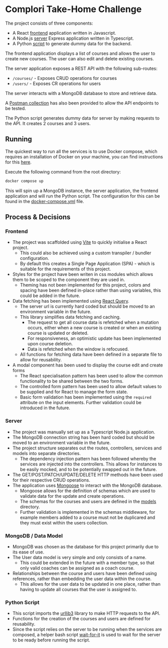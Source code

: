 # Complori Take-Home Challenge

The project consists of three components:
- A React [frontend](./frontend/) application written in Javascript.
- A Node.js [server](./server/) Express application written in Typescript.
- A Python [script](./scripts/python/) to generate dummy data for the backend.

The frontend application displays a list of courses and allows the user to create new courses. The user can also edit and delete existing courses.

The server application exposes a REST API with the following sub-routes:
- `/courses/` - Exposes CRUD operations for courses
- `/users/` - Exposes CR operations for users

The server interacts with a MongoDB database to store and retrieve data.

A [Postman collection](./complori-api.postman_collection.json) has also been provided to allow the API endpoints to be tested.

The Python script generates dummy data for server by making requests to the API. It creates 2 courses and 3 users.

## Running

The quickest way to run all the services is to use Docker compose, which requires an installation of Docker on your machine, you can find instructions for this [here](https://docs.docker.com/get-docker/).

Execute the following command from the root directory:
```bash
docker compose up
```
This will spin up a MongoDB instance, the server application, the frontend application and will run the Python script. The configuration for this can be found in the [docker-compose.yml](./docker-compose.yml) file.

## Process & Decisions

### Frontend
- The project was scaffolded using [Vite](https://vitejs.dev/guide/#scaffolding-your-first-vite-project) to quickly initialise a React project.
    - This could also be achieved using a custom transpiler / bundler configuration.
    - By default this creates a Single Page Application (SPA) - which is suitable for the requirements of this project.
- Styles for the project have been writen in css modules which allows them to be scoped to the component they are used in.
  - Theming has not been implemented for this project, colors and spacing have been defined in-place rather than using variables, this could be added in the future.
- Data fetching has been implemented using [React Query](https://react-query.tanstack.com/).
  - The server url is currently hard coded but should be moved to an environment variable in the future.
  - This library simplifies data fetching and caching.
    - The request to get all course data is refetched when a mutation occurs, either when a new course is created or when an existing course is updated or deleted.
    - For responsiveness, an optimistic update has been implemented upon course deletion.
    - Data is refetched when the window is refocused.
  - All functions for fetching data have been defined in a separate file to allow for reusability.
- A modal component has been used to display the course edit and create forms
  - The React specialisation pattern has been used to allow the common functionality to be shared between the two forms.  
  - The controlled form pattern has been used to allow default values to be supplied and for React to manage the form state.
  - Basic form validation has been implemented using the `required` attribute on the input elements. Further validation could be introduced in the future.
  

### Server
- The project was manually set up as a Typescript Node.js application.
- The MongoDB connection string has been hard coded but should be moved to an environment variable in the future.
- The project structure separates out the routes, controllers, services and models into separate directories.
  - The dependency injection pattern has been followed whereby the services are injected into the controllers. This allows for instances to be easily mocked, and to be potentially swapped out in the future.
- The GET/POST/PATCH/UPDATE/DELETE HTTP methods have been used for their respective CRUD operations.
- The application uses [Mongoose](https://mongoosejs.com/) to interact with the MongoDB database.
  - Mongoose allows for the definition of schemas which are used to validate data for the update and create operations.
  - The schemas for the courses and users are defined in the [models](./server/src/models/) directory.
  - Further validation is implemented in the schemas middleware, for example members added to a course must not be duplicared and they must exist within the users collection.

### MongoDB / Data Model
- MongoDB was chosen as the database for this project primarily due to its ease of use.
- The User data model is very simple and only consists of a name.
  - This could be extended in the future with a member type, so that only valid coaches can be assigned as a coach course.
- Relationships between the course and users have been defined using references, rather than embedding the user data within the course.
    - This allows for the user data to be updated in one place, rather than having to update all courses that the user is assigned to.


### Python Script
- This script imports the [urllib3](https://urllib3.readthedocs.io/en/latest/) library to make HTTP requests to the API.
- Functions for the creation of the courses and users are defined for reusability.
- Since the script relies on the server to be running when the services are composed, a helper bash script [wait-for-it](./scripts/python/wait-for-it.sh) is used to wait for the server to be ready before running the script.